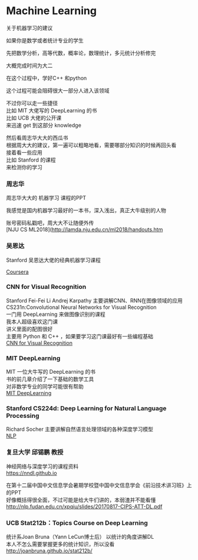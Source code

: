 # Machine Learning

关于机器学习的建议  

如果你是数学或者统计专业的学生  

先把数学分析，高等代数，概率论，数理统计，多元统计分析修完  

大概完成时间为大二  

在这个过程中，学好C++ 和python  

这个过程可能会阻碍很大一部分人进入该领域  

不过你可以走一些捷径   
比如 MIT 大佬写的 DeepLearning 的书  
比如 UCB 大佬的公开课  
来迅速 get 到这部分 knowledge

然后看周志华大大的西瓜书  
根据周大大的建议，第一遍可以粗略地看，需要哪部分知识的时候再回头看  
接着看一些应用  
比如 Stanford 的课程  
来检测你的学习


### 周志华
周志华大大的 机器学习 课程的PPT

我感觉是国内机器学习最好的一本书，深入浅出，真正大牛级别的人物

账号密码私戳吧，周大大不让随便外传  
[NJU CS ML2018](http://lamda.nju.edu.cn/ml2018/handouts.htm


### 吴恩达
Stanford 吴恩达大佬的经典机器学习课程  

[Coursera](https://www.coursera.org/learn/machine-learning)

### CNN for Visual Recognition
Stanford Fei-Fei Li Andrej Karpathy 主要讲解CNN、RNN在图像领域的应用  
CS231n:Convolutional Neural Networks for Visual Recognition  
一门用 DeepLearning 来做图像识别的课程  
我本人超级喜欢这门课  
讲义里面的配图很好  
主要用 Python 和 C++ ，如果要学习这门课最好有一些编程基础  
[CNN for Visual Recognition](http://cs231n.stanford.edu)

### MIT DeepLearning
MIT 一位大牛写的 DeepLearning 的书  
书的前几章介绍了一下基础的数学工具  
对非数学专业的同学可能很有帮助  
[MIT DeepLearning](http://www.deeplearningbook.org/)


### Stanford CS224d: Deep Learning for Natural Language Processing  
Richard Socher 主要讲解自然语言处理领域的各种深度学习模型  
[NLP](http://cs224d.stanford.edu/)

### 复旦大学 邱锡鹏 教授  
神经网络与深度学习的课程资料  
https://nndl.github.io

在第十二届中国中文信息学会暑期学校暨中国中文信息学会《前沿技术讲习班》上的PPT  
好像概括得很全面，不过可能是给大牛们讲的，本弱渣并不能看懂  
http://nlp.fudan.edu.cn/xpqiu/slides/20170817-CIPS-ATT-DL.pdf


### UCB Stat212b：Topics Course on Deep Learning
统计系Joan Bruna（Yann LeCun博士后） 以统计的角度讲解DL  
本人不怎么需要掌握更多的统计知识，所以没看  
http://joanbruna.github.io/stat212b/


